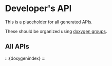 # Developer's API

This is a placeholder for all generated APIs.

These should be organized using [doxygen groups](https://www.doxygen.nl/manual/grouping.html).

## All APIs

:::{doxygenindex}
:::
